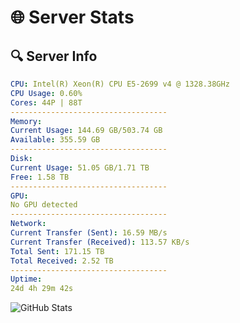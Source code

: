 # 🌐 Server Stats
## 🔍 Server Info
```yaml
CPU: Intel(R) Xeon(R) CPU E5-2699 v4 @ 1328.38GHz
CPU Usage: 0.60%
Cores: 44P | 88T
-----------------------------------
Memory:
Current Usage: 144.69 GB/503.74 GB
Available: 355.59 GB
-----------------------------------
Disk:
Current Usage: 51.05 GB/1.71 TB
Free: 1.58 TB
-----------------------------------
GPU:
No GPU detected
-----------------------------------
Network:
Current Transfer (Sent): 16.59 MB/s
Current Transfer (Received): 113.57 KB/s
Total Sent: 171.15 TB
Total Received: 2.52 TB
-----------------------------------
Uptime:
24d 4h 29m 42s
```
![GitHub Stats](https://img.shields.io/badge/Updated-2025-03-04_03:13:00-blue)